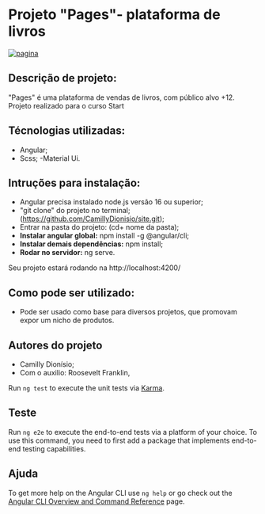 # Projeto "Pages"- plataforma de livros

<a href="https://ibb.co/H2Dq43d"><img src="https://i.ibb.co/j5vDfsR/pagina.png" alt="pagina" border="0"></a>

## Descrição de projeto:

"Pages" é uma plataforma de vendas de livros, com público alvo +12. Projeto realizado para o curso Start <tech>

## Técnologias utilizadas:
- Angular;
-  Scss;
-Material Ui.

## Intruções para instalação:
- Angular precisa instalado node.js versão 16 ou superior;
- "git clone" do projeto no terminal; (https://github.com/CamillyDionisio/site.git);
- Entrar na pasta do projeto: (cd+ nome da pasta);
- **Instalar angular global:** npm install -g @angular/cli;
- **Instalar demais dependências:** npm install;
- **Rodar no servidor:** ng serve.

Seu projeto estará rodando na  http://localhost:4200/

## Como pode ser utilizado:
- Pode ser usado como base para diversos projetos, que promovam expor um nicho de produtos.

## Autores do projeto
- Camilly Dionísio;
- Com o auxilio: Roosevelt Franklin,


Run `ng test` to execute the unit tests via [Karma](https://karma-runner.github.io).

## Teste

Run `ng e2e` to execute the end-to-end tests via a platform of your choice. To use this command, you need to first add a package that implements end-to-end testing capabilities.

## Ajuda

To get more help on the Angular CLI use `ng help` or go check out the [Angular CLI Overview and Command Reference](https://angular.io/cli) page.
